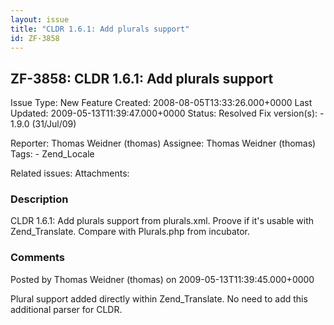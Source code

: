 ```yaml
---
layout: issue
title: "CLDR 1.6.1: Add plurals support"
id: ZF-3858
---
```


ZF-3858: CLDR 1.6.1: Add plurals support
----------------------------------------

 Issue Type: New Feature Created: 2008-08-05T13:33:26.000+0000 Last Updated: 2009-05-13T11:39:47.000+0000 Status: Resolved Fix version(s): - 1.9.0 (31/Jul/09)
 
 Reporter:  Thomas Weidner (thomas)  Assignee:  Thomas Weidner (thomas)  Tags: - Zend\_Locale
 
 Related issues: 
 Attachments: 
### Description

CLDR 1.6.1: Add plurals support from plurals.xml. Proove if it's usable with Zend\_Translate. Compare with Plurals.php from incubator.

 

 

### Comments

Posted by Thomas Weidner (thomas) on 2009-05-13T11:39:45.000+0000

Plural support added directly within Zend\_Translate. No need to add this additional parser for CLDR.

 

 